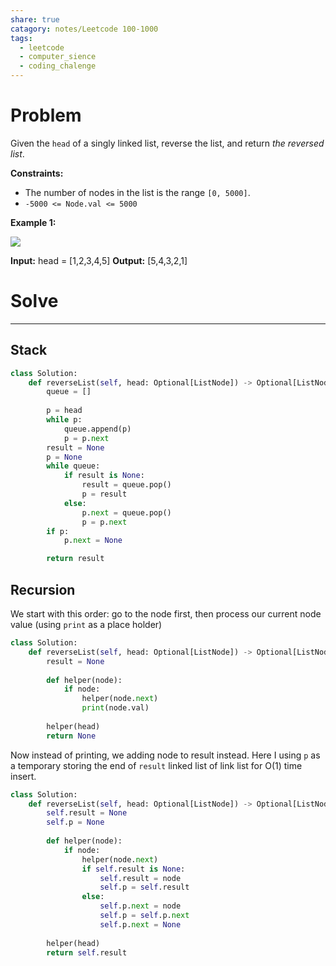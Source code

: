 ```yaml
---
share: true
catagory: notes/Leetcode 100-1000
tags:
  - leetcode
  - computer_sience
  - coding_chalenge
---
```


# Problem

Given the `head` of a singly linked list, reverse the list, and return _the reversed list_.

**Constraints:**

- The number of nodes in the list is the range `[0, 5000]`.
- `-5000 <= Node.val <= 5000`

**Example 1:**

![](https://assets.leetcode.com/uploads/2021/02/19/rev1ex1.jpg)

**Input:** head = [1,2,3,4,5]
**Output:** [5,4,3,2,1]

# Solve
---
## Stack

```python
class Solution:
    def reverseList(self, head: Optional[ListNode]) -> Optional[ListNode]:
        queue = []
        
        p = head
        while p:
            queue.append(p)
            p = p.next
        result = None
        p = None
        while queue:
            if result is None:
                result = queue.pop()
                p = result
            else:
                p.next = queue.pop()
                p = p.next
        if p:
            p.next = None

        return result
```

## Recursion
We start with this order: go to the node first, then process our current node value (using `print` as a place holder) 

```python
class Solution:
    def reverseList(self, head: Optional[ListNode]) -> Optional[ListNode]:
        result = None
        
        def helper(node):
            if node:
                helper(node.next)
                print(node.val)
        
        helper(head)
        return None
```

Now instead of printing, we adding node to result instead. Here I using `p` as a temporary storing the end of `result` linked list  of link list for O(1) time insert.

```python
class Solution:
    def reverseList(self, head: Optional[ListNode]) -> Optional[ListNode]:
        self.result = None
        self.p = None
        
        def helper(node):
            if node:
                helper(node.next)
                if self.result is None:
                    self.result = node
                    self.p = self.result
                else:
                    self.p.next = node
                    self.p = self.p.next
                    self.p.next = None
        
        helper(head)
        return self.result
```
